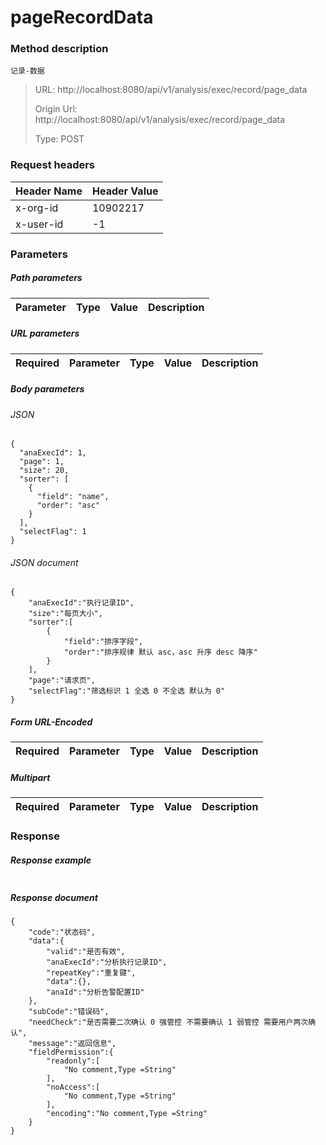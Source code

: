 # pageRecordData

### Method description

```
记录-数据
```

> URL: http://localhost:8080/api/v1/analysis/exec/record/page_data
>
> Origin Url: http://localhost:8080/api/v1/analysis/exec/record/page_data
>
> Type: POST


### Request headers

|Header Name| Header Value|
|---------|------|
|x-org-id|10902217|
|x-user-id|-1|

### Parameters

##### Path parameters

| Parameter | Type | Value | Description |
|---------|------|------|------------|


##### URL parameters

|Required| Parameter | Type | Value | Description |
|---------|---------|------|------|------------|


##### Body parameters

###### JSON

```
{
  "anaExecId": 1,
  "page": 1,
  "size": 20,
  "sorter": [
    {
      "field": "name",
      "order": "asc"
    }
  ],
  "selectFlag": 1
}
```

###### JSON document

```
{
	"anaExecId":"执行记录ID",
	"size":"每页大小",
	"sorter":[
		{
			"field":"排序字段",
			"order":"排序规律 默认 asc，asc 升序 desc 降序"
		}
	],
	"page":"请求页",
	"selectFlag":"筛选标识 1 全选 0 不全选 默认为 0"
}
```


##### Form URL-Encoded
|Required| Parameter | Type | Value | Description |
|---------|---------|------|------|------------|


##### Multipart
|Required | Parameter | Type | Value | Description |
|---------|---------|------|------|------------|


### Response

##### Response example

```

```

##### Response document
```
{
	"code":"状态码",
	"data":{
		"valid":"是否有效",
		"anaExecId":"分析执行记录ID",
		"repeatKey":"重复键",
		"data":{},
		"anaId":"分析告警配置ID"
	},
	"subCode":"错误码",
	"needCheck":"是否需要二次确认 0 强管控 不需要确认 1 弱管控 需要用户两次确认",
	"message":"返回信息",
	"fieldPermission":{
		"readonly":[
			"No comment,Type =String"
		],
		"noAccess":[
			"No comment,Type =String"
		],
		"encoding":"No comment,Type =String"
	}
}
```


